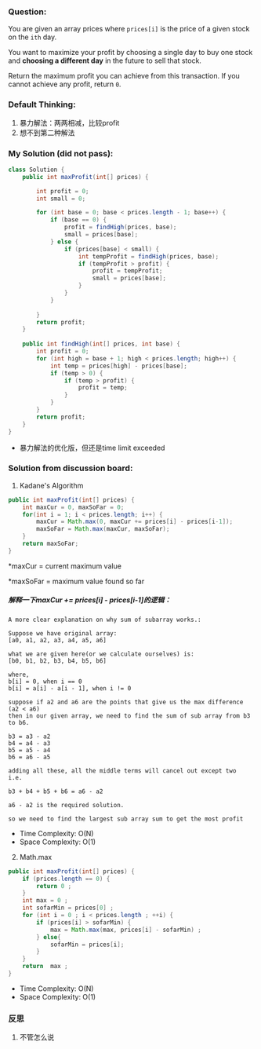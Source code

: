 ### Question:
You are given an array prices where `prices[i]` is the price of a given stock on the `ith` day.

You want to maximize your profit by choosing a single day to buy one stock and **choosing a different day** in the future to sell that stock.

Return the maximum profit you can achieve from this transaction. If you cannot achieve any profit, return `0`.

### Default Thinking:
1. 暴力解法：两两相减，比较profit
2. 想不到第二种解法

### My Solution (did not pass):
```Java
class Solution {
    public int maxProfit(int[] prices) {

        int profit = 0;
        int small = 0;

        for (int base = 0; base < prices.length - 1; base++) {
            if (base == 0) {
                profit = findHigh(prices, base);
                small = prices[base];
            } else {
                if (prices[base] < small) {
                    int tempProfit = findHigh(prices, base);
                    if (tempProfit > profit) {
                        profit = tempProfit;
                        small = prices[base];
                    }
                }
            }
            
        }
        return profit;
    }
    
    public int findHigh(int[] prices, int base) {
        int profit = 0;
        for (int high = base + 1; high < prices.length; high++) {
            int temp = prices[high] - prices[base];
            if (temp > 0) {
                if (temp > profit) {
                    profit = temp;
                }
            }
        }
        return profit;
    }
}
```
* 暴力解法的优化版，但还是time limit exceeded

### Solution from discussion board:
1. Kadane's Algorithm 
```Java
public int maxProfit(int[] prices) {
    int maxCur = 0, maxSoFar = 0;
    for(int i = 1; i < prices.length; i++) {
        maxCur = Math.max(0, maxCur += prices[i] - prices[i-1]);
        maxSoFar = Math.max(maxCur, maxSoFar);
    }
    return maxSoFar;
}
```
*maxCur = current maximum value

*maxSoFar = maximum value found so far

##### 解释一下maxCur += prices[i] - prices[i-1]的逻辑：
```
A more clear explanation on why sum of subarray works.:

Suppose we have original array:
[a0, a1, a2, a3, a4, a5, a6]

what we are given here(or we calculate ourselves) is:
[b0, b1, b2, b3, b4, b5, b6]

where,
b[i] = 0, when i == 0
b[i] = a[i] - a[i - 1], when i != 0

suppose if a2 and a6 are the points that give us the max difference (a2 < a6)
then in our given array, we need to find the sum of sub array from b3 to b6.

b3 = a3 - a2
b4 = a4 - a3
b5 = a5 - a4
b6 = a6 - a5

adding all these, all the middle terms will cancel out except two
i.e.

b3 + b4 + b5 + b6 = a6 - a2

a6 - a2 is the required solution.

so we need to find the largest sub array sum to get the most profit
```
* Time Complexity: O(N)
* Space Complexity: O(1)

2. Math.max
```Java
public int maxProfit(int[] prices) {
    if (prices.length == 0) {
        return 0 ;
    }		
    int max = 0 ;
    int sofarMin = prices[0] ;
    for (int i = 0 ; i < prices.length ; ++i) {
        if (prices[i] > sofarMin) {
            max = Math.max(max, prices[i] - sofarMin) ;
        } else{
            sofarMin = prices[i];  
        }
    }	     
    return  max ;
}
```
* Time Complexity: O(N)
* Space Complexity: O(1)

### 反思

1. 不管怎么说
